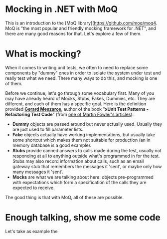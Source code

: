 # Mocking in .NET with MoQ

This is an introduction to the [MoQ library](https://github.com/moq/moq4. 
MoQ is "the most popular and friendly mocking framework for .NET", and there are many good
reasons for that. Let's explore a few of them.

# What is mocking?

When it comes to writing unit tests, we often to need to replace some components by "dummy"
ones in order to isolate the system under test and really test what we need. There many ways
to do this, and mocking is one of them.

Before we continue, let's go through some vocabulary first. Many of you may have already heard
of Mocks, Stubs, Fakes, Dummies, etc. They are different, and each of them has a specific goal.
Here is the definition provided **[Gerard Meszaros](http://www.gerardmeszaros.com)**, author of the book "**xUnit Test Patterns - Refactoring Test Code**" 
(from [one of Martin Fowler's articles](http://martinfowler.com/articles/mocksArentStubs.html)):

* **Dummy** objects are passed around but never actually used. Usually they are just used to fill parameter lists.
* **Fake** objects actually have working implementations, but usually take some shortcut which makes them not suitable for production (an in memory database is a good example).
* **Stubs** provide canned answers to calls made during the test, usually not responding at all to anything outside what's programmed in for the test. Stubs may also record information about calls, such as an email gateway stub that remembers the messages it 'sent', or maybe only how many messages it 'sent'.
* **Mocks** are what we are talking about here: objects pre-programmed with expectations which form a specification of the calls they are expected to receive.

The good thing is that with MoQ, all of these are possible. 

# Enough talking, show me some code
Let's take as example the 